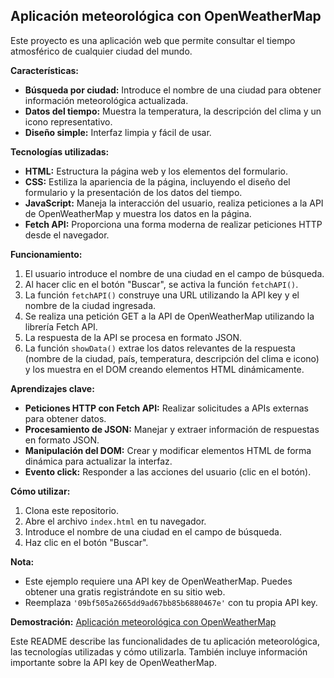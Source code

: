 ## Aplicación meteorológica con OpenWeatherMap

Este proyecto es una aplicación web que permite consultar el tiempo atmosférico de cualquier ciudad del mundo. 

**Características:**

* **Búsqueda por ciudad:** Introduce el nombre de una ciudad para obtener información meteorológica actualizada.
* **Datos del tiempo:** Muestra la temperatura, la descripción del clima y un icono representativo.
* **Diseño simple:** Interfaz limpia y fácil de usar.

**Tecnologías utilizadas:**

* **HTML:** Estructura la página web y los elementos del formulario.
* **CSS:** Estiliza la apariencia de la página, incluyendo el diseño del formulario y la presentación de los datos del tiempo.
* **JavaScript:** Maneja la interacción del usuario, realiza peticiones a la API de OpenWeatherMap y muestra los datos en la página.
* **Fetch API:** Proporciona una forma moderna de realizar peticiones HTTP desde el navegador.

**Funcionamiento:**

1. El usuario introduce el nombre de una ciudad en el campo de búsqueda.
2. Al hacer clic en el botón "Buscar", se activa la función `fetchAPI()`.
3. La función `fetchAPI()` construye una URL utilizando la API key y el nombre de la ciudad ingresada.
4. Se realiza una petición GET a la API de OpenWeatherMap utilizando la librería Fetch API.
5. La respuesta de la API se procesa en formato JSON.
6. La función `showData()` extrae los datos relevantes de la respuesta (nombre de la ciudad, país, temperatura, descripción del clima e icono) y los muestra en el DOM creando elementos HTML dinámicamente.

**Aprendizajes clave:**

* **Peticiones HTTP con Fetch API:** Realizar solicitudes a APIs externas para obtener datos.
* **Procesamiento de JSON:** Manejar y extraer información de respuestas en formato JSON.
* **Manipulación del DOM:** Crear y modificar elementos HTML de forma dinámica para actualizar la interfaz.
* **Evento click:** Responder a las acciones del usuario (clic en el botón).

**Cómo utilizar:**

1. Clona este repositorio.
2. Abre el archivo `index.html` en tu navegador.
3. Introduce el nombre de una ciudad en el campo de búsqueda.
4. Haz clic en el botón "Buscar".

**Nota:**

* Este ejemplo requiere una API key de OpenWeatherMap. Puedes obtener una gratis registrándote en su sitio web.
* Reemplaza `'09bf505a2665dd9ad67bb85b6880467e'` con tu propia API key.

**Demostración:**
[Aplicación meteorológica con OpenWeatherMap](https://app-clima-openweathermap-html-css-js.netlify.app/)

Este README describe las funcionalidades de tu aplicación meteorológica, las tecnologías utilizadas y cómo utilizarla. También incluye información importante sobre la API key de OpenWeatherMap.
